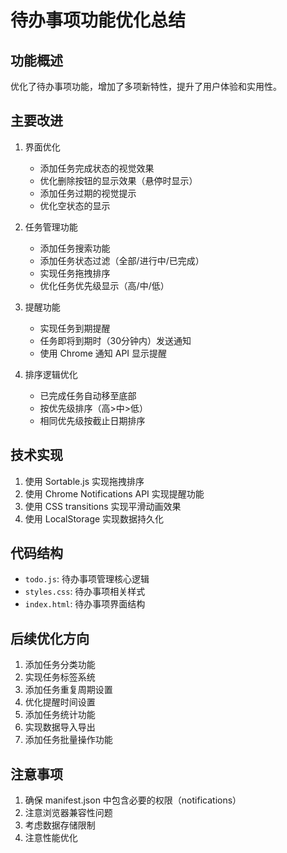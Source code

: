 # 待办事项功能优化总结

## 功能概述
优化了待办事项功能，增加了多项新特性，提升了用户体验和实用性。

## 主要改进
1. 界面优化
   - 添加任务完成状态的视觉效果
   - 优化删除按钮的显示效果（悬停时显示）
   - 添加任务过期的视觉提示
   - 优化空状态的显示

2. 任务管理功能
   - 添加任务搜索功能
   - 添加任务状态过滤（全部/进行中/已完成）
   - 实现任务拖拽排序
   - 优化任务优先级显示（高/中/低）

3. 提醒功能
   - 实现任务到期提醒
   - 任务即将到期时（30分钟内）发送通知
   - 使用 Chrome 通知 API 显示提醒

4. 排序逻辑优化
   - 已完成任务自动移至底部
   - 按优先级排序（高>中>低）
   - 相同优先级按截止日期排序

## 技术实现
1. 使用 Sortable.js 实现拖拽排序
2. 使用 Chrome Notifications API 实现提醒功能
3. 使用 CSS transitions 实现平滑动画效果
4. 使用 LocalStorage 实现数据持久化

## 代码结构
- `todo.js`: 待办事项管理核心逻辑
- `styles.css`: 待办事项相关样式
- `index.html`: 待办事项界面结构

## 后续优化方向
1. 添加任务分类功能
2. 实现任务标签系统
3. 添加任务重复周期设置
4. 优化提醒时间设置
5. 添加任务统计功能
6. 实现数据导入导出
7. 添加任务批量操作功能

## 注意事项
1. 确保 manifest.json 中包含必要的权限（notifications）
2. 注意浏览器兼容性问题
3. 考虑数据存储限制
4. 注意性能优化 